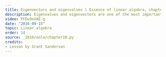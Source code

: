 ```yaml
---
title: Eigenvectors and eigenvalues | Essence of linear algebra, chapter 14
description: Eigenvalues and eigenvectors are one of the most important ideas in linear algebra, but what on earth are they?
video: PFDu9oVAE-g
date: "2016-09-15"
topic: Linear algebra
order: 14
source: _2016/eola/chapter10.py
credits:
- Lesson by Grant Sanderson
---
```

